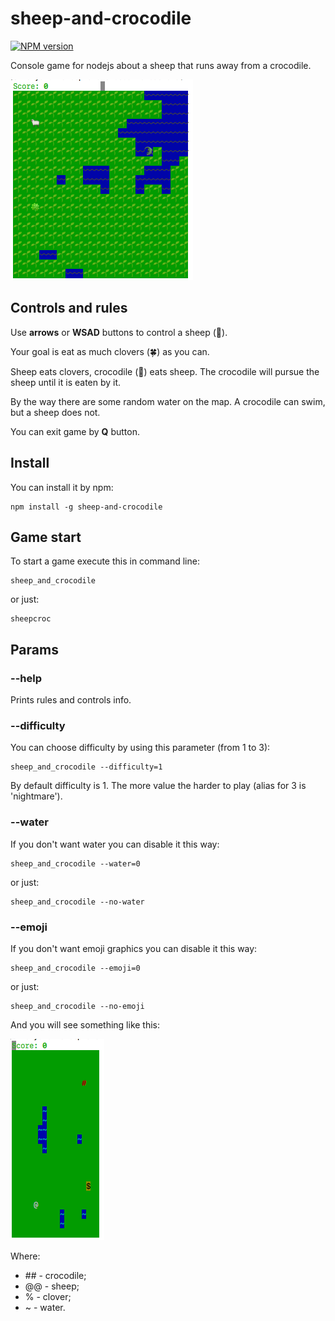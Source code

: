 # sheep-and-crocodile

[![NPM version](https://img.shields.io/npm/v/sheep-and-crocodile.svg)](https://www.npmjs.com/package/sheep-and-crocodile)

Console game for nodejs about a sheep that runs away from a crocodile.

![sheep-and-crocodile](https://raw.githubusercontent.com/saveryanov/sheep-and-crocodile/master/examples/emoji.png)

## Controls and rules

Use **arrows** or **WSAD** buttons to control a sheep (🐑).

Your goal is eat as much clovers (🍀) as you can.

Sheep eats clovers, crocodile (🐊) eats sheep. The crocodile will pursue the sheep until it is eaten by it.

By the way there are some random water on the map. A crocodile can swim, but a sheep does not.

You can exit game by **Q** button.

## Install

You can install it by npm:

```commandline
npm install -g sheep-and-crocodile
```

## Game start

To start a game execute this in command line:

```commandline
sheep_and_crocodile
```

or just:

```commandline
sheepcroc
```

## Params

### --help

Prints rules and controls info.

### --difficulty

You can choose difficulty by using this parameter (from 1 to 3):

```commandline
sheep_and_crocodile --difficulty=1
```

By default difficulty is 1. The more value the harder to play (alias for 3 is 'nightmare').

### --water

If you don't want water you can disable it this way:

```commandline
sheep_and_crocodile --water=0
```

or just:

```commandline
sheep_and_crocodile --no-water
```

### --emoji

If you don't want emoji graphics you can disable it this way:

```commandline
sheep_and_crocodile --emoji=0
```

or just:

```commandline
sheep_and_crocodile --no-emoji
```

And you will see something like this:

![sheep-and-crocodile simple graphics](https://raw.githubusercontent.com/saveryanov/sheep-and-crocodile/master/examples/simple.png)

Where:

* \## - crocodile;
* @@ - sheep;
* % - clover;
* ~ - water.